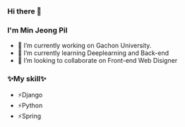### Hi there 👋
### I'm Min Jeong Pil
- 🔭 I’m currently working on Gachon University.
- 🌱 I’m currently learning Deeplearning <Kerras> and Back-end <Django>
- 👯 I’m looking to collaborate on Front-end Web Disigner
### ✨My skill✨
- ⚡Django
- ⚡Python
- ⚡Spring

